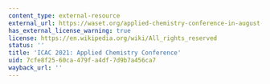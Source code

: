 ```yaml
---
content_type: external-resource
external_url: https://waset.org/applied-chemistry-conference-in-august-2021-in-london
has_external_license_warning: true
license: https://en.wikipedia.org/wiki/All_rights_reserved
status: ''
title: 'ICAC 2021: Applied Chemistry Conference'
uid: 7cfe8f25-60ca-479f-a4df-7d9b7a456ca7
wayback_url: ''
---
```

